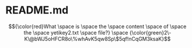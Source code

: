 # README.md

$${\color{red}What \space is \space the \space content \space of \space the \space yetikey2.txt \space file?} \space {\color{green}2\-K\@bWJ5oHFCR8o\%whAvK5qw8Sp\$5qf!nCqGM3ksaK}$$
